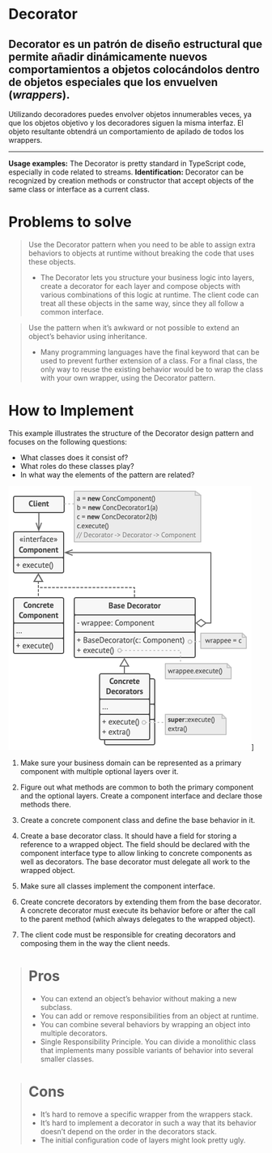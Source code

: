 # Decorator

## Decorator es un patrón de diseño estructural que permite añadir dinámicamente nuevos comportamientos a objetos colocándolos dentro de objetos especiales que los envuelven (_wrappers_).

Utilizando decoradores puedes envolver objetos innumerables veces, ya que los objetos objetivo y los decoradores siguen la misma interfaz. El objeto resultante obtendrá un comportamiento de apilado de todos los wrappers.

---

<b>Usage examples:</b> The Decorator is pretty standard in TypeScript code, especially in code related to streams.
<b>Identification:</b> Decorator can be recognized by creation methods or constructor that accept objects of the same class or interface as a current class.

# Problems to solve

> Use the Decorator pattern when you need to be able to assign extra behaviors to objects at runtime without breaking the code that uses these objects.
>
> - The Decorator lets you structure your business logic into layers, create a decorator for each layer and compose objects with various combinations of this logic at runtime. The client code can treat all these objects in the same way, since they all follow a common interface.

> Use the pattern when it’s awkward or not possible to extend an object’s behavior using inheritance.
>
> - Many programming languages have the final keyword that can be used to prevent further extension of a class. For a final class, the only way to reuse the existing behavior would be to wrap the class with your own wrapper, using the Decorator pattern.

# How to Implement

This example illustrates the structure of the Decorator design pattern and focuses on the following questions:

- What classes does it consist of?
- What roles do these classes play?
- In what way the elements of the pattern are related?

![Decorator](./Decorator.png)]

1. Make sure your business domain can be represented as a primary component with multiple optional layers over it.

2. Figure out what methods are common to both the primary component and the optional layers. Create a component interface and declare those methods there.

3. Create a concrete component class and define the base behavior in it.

4. Create a base decorator class. It should have a field for storing a reference to a wrapped object. The field should be declared with the component interface type to allow linking to concrete components as well as decorators. The base decorator must delegate all work to the wrapped object.

5. Make sure all classes implement the component interface.

6. Create concrete decorators by extending them from the base decorator. A concrete decorator must execute its behavior before or after the call to the parent method (which always delegates to the wrapped object).

7. The client code must be responsible for creating decorators and composing them in the way the client needs.

> # Pros
>
> - You can extend an object’s behavior without making a new subclass.
> - You can add or remove responsibilities from an object at runtime.
> - You can combine several behaviors by wrapping an object into multiple decorators.
> - Single Responsibility Principle. You can divide a monolithic class that implements many possible variants of behavior into several smaller classes.

> # Cons
>
> - It’s hard to remove a specific wrapper from the wrappers stack.
> - It’s hard to implement a decorator in such a way that its behavior doesn’t depend on the order in the decorators stack.
> - The initial configuration code of layers might look pretty ugly.
